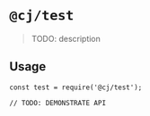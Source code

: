 # `@cj/test`

> TODO: description

## Usage

```
const test = require('@cj/test');

// TODO: DEMONSTRATE API
```
